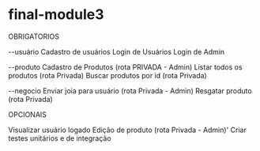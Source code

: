 # final-module3
OBRIGATORIOS

--usuário
 Cadastro de usuários
 Login de Usuários
 Login de Admin
 
 --produto
 Cadastro de Produtos (rota PRIVADA - Admin)
 Listar todos os produtos (rota Privada)
 Buscar produtos por id (rota Privada)
 
 --negocio
 Enviar joia para usuário (rota Privada - Admin)
 Resgatar produto (rota Privada)



 OPCIONAIS

 Visualizar usuário logado
 Edição de produto (rota Privada - Admin)'
 Criar testes unitários e de integração